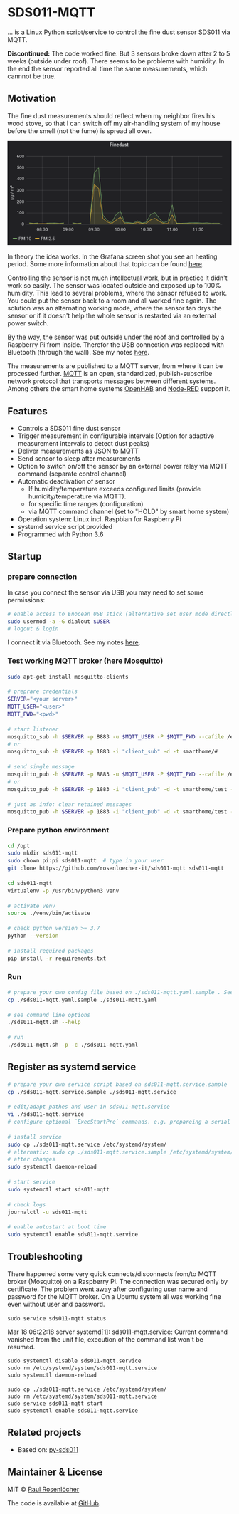 # SDS011-MQTT

... is a Linux Python script/service to control the fine dust sensor SDS011 via MQTT. 

**Discontinued:** The code worked fine. But 3 sensors broke down after 2 to 5 weeks (outside under roof). There seems to be problems with humidity. 
In the end the sensor reported all time the same measurements, which cannnot be true.  


## Motivation 

The fine dust measurements should reflect when my neighbor fires his wood stove, so that I can switch off my air-handling system of my house before the smell (not the fume) is spread all over.

  ![Screen shot Grafana](./doc/fume-grafana.png)

In theory the idea works. In the Grafana screen shot you see an heating period. Some more information about that topic can be found [here](./doc/MOTIVATION.md).

Controlling the sensor is not much intellectual work, but in practice it didn't work so easily. The sensor was located outside and exposed up to 100% humidity. This lead to several problems, where the sensor refused to work. You could put the sensor back to a room and all worked fine again. The solution was an alternating working mode, where the sensor fan drys the sensor or if it doesn't help the whole sensor is restarted via an external power switch.

By the way, the sensor was put outside under the roof and controlled by a Raspberry Pi from inside. Therefor the USB connection was replaced with Bluetooth (through the wall). See my notes [here](./doc/BLUETOOTH.md).

The measurements are published to a MQTT server, from where it can be processed further. [MQTT](https://en.wikipedia.org/wiki/MQTT) is an open, standardized, publish-subscribe network protocol that transports messages between different systems. Among others the smart home systems  [OpenHAB](https://www.openhab.org/) and [Node-RED](https://nodered.org/) support it.




## Features

- Controls a SDS011 fine dust sensor
- Trigger measurement in configurable intervals (Option for adaptive measurement intervals to detect dust peaks)
- Deliver measurements as JSON to MQTT
- Send sensor to sleep after measurements
- Option to switch on/off the sensor by an external power relay via MQTT command (separate control channel)
- Automatic deactivation of sensor  
    - If humidity/temperature exceeds configured limits (provide humidity/temperature via MQTT).
    - for specific time ranges (configuration)
    - via MQTT command channel (set to "HOLD" by smart home system)
- Operation system: Linux incl. Raspbian for Raspberry Pi
- systemd service script provided
- Programmed with Python 3.6


## Startup

### prepare connection

In case you connect the sensor via USB you may need to set some permissions:  
```bash
# enable access to Enocean USB stick (alternative set user mode directly)
sudo usermod -a -G dialout $USER
# logout & login
```

I connect it via Bluetooth. See my notes [here](./doc/BLUETOOTH.md).


### Test working MQTT broker (here Mosquitto)
```bash
sudo apt-get install mosquitto-clients

# preprare credentials
SERVER="<your server>"
MQTT_USER="<user>"
MQTT_PWD="<pwd>"

# start listener
mosquitto_sub -h $SERVER -p 8883 -u $MQTT_USER -P $MQTT_PWD --cafile /etc/mosquitto/certs/ca.crt -i "client_sub" -d -t smarthome/#
# or
mosquitto_sub -h $SERVER -p 1883 -i "client_sub" -d -t smarthome/#

# send single message
mosquitto_pub -h $SERVER -p 8883 -u $MQTT_USER -P $MQTT_PWD --cafile /etc/mosquitto/certs/ca.crt -i "client_pub" -d -t smarthome/test -m "test_$(date)" -q 2
# or
mosquitto_pub -h $SERVER -p 1883 -i "client_pub" -d -t smarthome/test -m "test_$(date)" -q 2

# just as info: clear retained messages
mosquitto_pub -h $SERVER -p 1883 -i "client_pub" -d -t smarthome/test -n -r -d
```

### Prepare python environment
```bash
cd /opt
sudo mkdir sds011-mqtt
sudo chown pi:pi sds011-mqtt  # type in your user
git clone https://github.com/rosenloecher-it/sds011-mqtt sds011-mqtt

cd sds011-mqtt
virtualenv -p /usr/bin/python3 venv

# activate venv
source ./venv/bin/activate

# check python version >= 3.7
python --version

# install required packages
pip install -r requirements.txt
```


### Run

```bash
# prepare your own config file based on ./sds011-mqtt.yaml.sample . See comments!
cp ./sds011-mqtt.yaml.sample ./sds011-mqtt.yaml

# see command line options
./sds011-mqtt.sh --help

# run
./sds011-mqtt.sh -p -c ./sds011-mqtt.yaml
```

## Register as systemd service
```bash
# prepare your own service script based on sds011-mqtt.service.sample
cp ./sds011-mqtt.service.sample ./sds011-mqtt.service

# edit/adapt pathes and user in sds011-mqtt.service
vi ./sds011-mqtt.service
# configure optional `ExecStartPre` commands. e.g. prepareing a serial Bluetooth port

# install service
sudo cp ./sds011-mqtt.service /etc/systemd/system/
# alternativ: sudo cp ./sds011-mqtt.service.sample /etc/systemd/system//sds011-mqtt.service
# after changes
sudo systemctl daemon-reload

# start service
sudo systemctl start sds011-mqtt

# check logs
journalctl -u sds011-mqtt

# enable autostart at boot time
sudo systemctl enable sds011-mqtt.service
```


## Troubleshooting

There happened some very quick connects/disconnects from/to MQTT broker (Mosquitto) on a Raspberry Pi. The connection was secured only by certificate. The problem went away after configuring user name and password for the MQTT broker. On a Ubuntu system all was working fine even without user and password.

`sudo service sds011-mqtt status`

Mar 18 06:22:18 server systemd[1]: sds011-mqtt.service: Current command vanished from the unit file, execution of the command list won't be resumed.

```
sudo systemctl disable sds011-mqtt.service
sudo rm /etc/systemd/system/sds011-mqtt.service
sudo systemctl daemon-reload

sudo cp ./sds011-mqtt.service /etc/systemd/system/
sudo rm /etc/systemd/system/sds011-mqtt.service
sudo service sds011-mqtt start
sudo systemctl enable sds011-mqtt.service
```


## Related projects

- Based on: [py-sds011](https://github.com/ikalchev/py-sds011)


## Maintainer & License

MIT © [Raul Rosenlöcher](https://github.com/rosenloecher-it)

The code is available at [GitHub][home].

[home]: https://github.com/rosenloecher-it/sds011-mqtt

